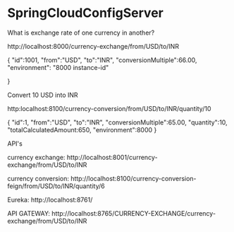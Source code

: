 # SpringCloudConfigServer

What is exchange rate of one currency in another?
  
http://localhost:8000/currency-exchange/from/USD/to/INR

{
"id":1001,
"from":"USD",
"to":"INR",
"conversionMultiple":66.00,
"environment": "8000 instance-id" 

}


Convert 10 USD into INR

http:localhost:8100/currency-conversion/from/USD/to/INR/quantity/10

{
  "id":1,
  "from":"USD",
  "to":"INR",
  "conversionMultiple":65.00,
  "quantity":10,
  "totalCalculatedAmount:650,
  "environment":8000
}


API's

currency exchange:
http://localhost:8001/currency-exchange/from/USD/to/INR

currency conversion:
http://localhost:8100/currency-conversion-feign/from/USD/to/INR/quantity/6

Eureka:
http://localhost:8761/

API GATEWAY:
http://localhost:8765/CURRENCY-EXCHANGE/currency-exchange/from/USD/to/INR



















